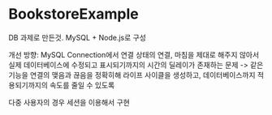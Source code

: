 # BookstoreExample
DB 과제로 만든것. MySQL + Node.js로 구성

개선 방향: 
MySQL Connection에서 연결 상태의 연결, 마침을 제대로 해주지 않아서 실제 데이터베이스에 수정되고 표시되기까지의 시간의 딜레이가 존재하는 문제
-> 같은 기능을 연결의 맺음과 끊음을 정확히해 라이프 사이클을 생성하고, 데이터베이스까지 적용되기까지의 속도를 줄일 수 있도록

다중 사용자의 경우 세션을 이용해서 구현
